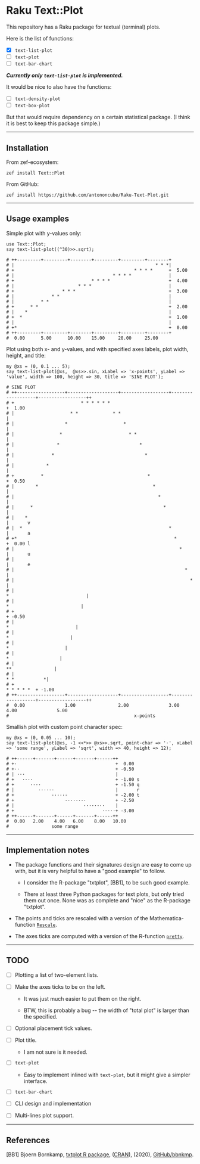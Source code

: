 # Raku Text::Plot

This repository has a Raku package for textual (terminal) plots.

Here is the list of functions:

- [X] `text-list-plot`
- [ ] `text-plot`
- [ ] `text-bar-chart`

***Currently only `text-list-plot` is implemented.***

It would be nice to also have the functions:

- [ ] `text-density-plot`
- [ ] `text-box-plot`

But that would require dependency on a certain statistical package.
(I think it is best to keep this package simple.)

-------

## Installation

From zef-ecosystem:

```shell
zef install Text::Plot
```

From GitHub:

```shell
zef install https://github.com/antononcube/Raku-Text-Plot.git
```

------

## Usage examples
 
Simple plot with y-values only:

```perl6
use Text::Plot;
say text-list-plot((^30)>>.sqrt);
```
```
# ++---------+---------+--------+---------+---------+--------+      
# |                                                     * * *|      
# +                                             * * * *      +  5.00
# |                                     * * * *              |      
# +                             * * * *                      +  4.00
# |                        * * *                             |      
# +                  * * *                                   +  3.00
# |              * *                                         |      
# |          * *                                             |      
# +      * *                                                 +  2.00
# |    *                                                     |      
# +  *                                                       +  1.00
# |                                                          |      
# +*                                                         +  0.00
# ++---------+---------+--------+---------+---------+--------+      
#  0.00      5.00      10.00    15.00     20.00     25.00
```

Plot using both x- and y-values, and with specified axes labels, plot width, height, and title:

```perl6
my @xs = (0, 0.1 ... 5);
say text-list-plot(@xs,  @xs>>.sin, xLabel => 'x-points', yLabel => 'value', width => 100, height => 30, title => 'SINE PLOT');
```
```
# SINE PLOT                                             
# ++------------------+-------------------+------------------+-------------------+------------------++        
# +                         * * * * * *                                                              +  1.00  
# |                     * *             * *                                                          |        
# |                   *                     *                                                        |        
# |                 *                         * *                                                    |        
# |                *                              *                                                  |        
# |              *                                  *                                                |        
# |            *                                                                                     |        
# +          *                                       *                                               +  0.50  
# |        *                                           *                                             |        
# |                                                      *                                           |        
# |      *                                                 *                                         |        
# |    *                                                                                             |       v
# |  *                                                       *                                       |       a
# +*                                                           *                                     +  0.00 l
# |                                                              *                                   |       u
# |                                                                                                  |       e
# |                                                                *                                 |        
# |                                                                  *                               |        
# |                                                                    *                             |        
# |                                                                      *                           |        
# +                                                                                                  + -0.50  
# |                                                                        *                         |        
# |                                                                          *                       |        
# |                                                                            *                     |        
# |                                                                              *                   |        
# |                                                                                **                |        
# |                                                                                   * *           *|        
# +                                                                                       * * * * *  + -1.00  
# ++------------------+-------------------+------------------+-------------------+------------------++        
#  0.00               1.00                2.00               3.00                4.00               5.00    
#                                               x-points
```

Smallish plot with custom point character spec:

```perl6
my @xs = (0, 0.05 ... 10);
say text-list-plot(@xs, -1 <<*>> @xs>>.sqrt, point-char => '·', xLabel => 'some range', yLabel => 'sqrt', width => 40, height => 12);
```
```
# ++------+-------+------+-------+------++        
# +·                                     +  0.00  
# +··                                    + -0.50  
# | ···                                  |        
# +   ····                               + -1.00 s
# +      ····                            + -1.50 q
# |         ······                       |       r
# +              ······                  + -2.00 t
# +                   ········           + -2.50  
# |                          ········    |        
# +                                 ·····+ -3.00  
# ++------+-------+------+-------+------++        
#  0.00   2.00    4.00   6.00    8.00   10.00   
#                some range
```

-------

## Implementation notes

- The package functions and their signatures design are easy to come up with, but
  it is very helpful to have a "good example" to follow. 

  - I consider the R-package "txtplot", [BB1], to be such good example. 
    
  - There at least three Python packages for text plots, 
    but only tried them out once. None was as complete and "nice" as the R-package "txtplot". 

- The points and ticks are rescaled with a version of the Mathematica-function
  [`Rescale`](https://reference.wolfram.com/language/ref/Rescale.html).

- The axes ticks are computed with a version of the R-function 
  [`pretty`](https://stat.ethz.ch/R-manual/R-devel/library/base/html/pretty.html).

-------

## TODO

- [ ] Plotting a list of two-element lists.

- [ ] Make the axes ticks to be on the left.

   - It was just much easier to put them on the right.
   
   - BTW, this is probably a bug -- the width of "total plot" is larger than the specified.
   
- [ ] Optional placement tick values.

- [ ] Plot title. 
    
   - I am not sure is it needed.
   
- [ ] `text-plot`

   - Easy to implement inlined with `text-plot`, but it might give a simpler interface.
   
- [ ] `text-bar-chart`  

- [ ] CLI design and implementation
    
- [ ] Multi-lines plot support.

-------

## References

[BB1] Bjoern Bornkamp,
[txtplot R package](https://github.com/bbnkmp/txtplot),
([CRAN](https://github.com/cran/txtplot)),
(2020),
[GitHub/bbnkmp](https://github.com/bbnkmp).
